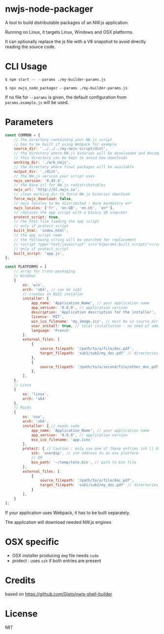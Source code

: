 # nwjs-node-packager

A tool to build distributable packages of an NW.js application.

Running on Linux, it targets Linux, Windows and OSX platforms.

It can optionally replace the js file with a V8 snapshot to avoid directly reading the source code.

CLI Usage
====
```shell
$ npm start -- --params ./my-builder-params.js

$ npx nwjs_node_packager --params ./my-builder-params.js
```

If no file for `--params` is given, the default configuration from `params.example.js` will be used.

Parameters
====
```js
const COMMON = {
    // The directory containing your NW.js script
    // has to be built if using Webpack for example
    source_dir: '../../../my-nwjs-script/dist',
    // the directory where NW.js binaries will be donwloaded and decompressed
    // this directory can be kept to avoid new downloads
    working_dir: './wrk_nwjs',
    // the directory where final packages will be available
    output_dir: './dist',
    // the NW.js version your script uses
    nwjs_version: '0.45.4',
    // the base url for NW.js redistributables
    nwjs_url: 'http://dl.nwjs.io',
    // clean working_dir to force NW.js binaries download
    force_nwjs_download: false,
    // nwjs locales to be distributed ! Note mandatory en*
    nwjs_locales: ['fr', 'en-GB', 'en-US', 'en*'],
    // replaces the app script with a binary V8 snapshot
    protect_script: true,
    // the html file loading the app script
    // only if protect_script
    built_html: 'index.html',
    // the app script name
    // the following string will be searched for replacement
    // <script type="text/javascript" src="${params.built_script}"></script>
    // only if protect_script
    built_script: 'app.js',
};

const PLATFORMS = [
    // array for cross-packaging
    // Windows
    {
        os: 'win',
        arch: 'x64', // can be ia32
        // creates an NSIS installer
        installer: {
            app_name: 'Application_Name', // your application name
            app_version: '0.0.0', // application version
            description: 'Application description for the installer',
            licence: 'MIT',
            win_ico_filename: 'my_image.ico', // must be in source_dir
            user_install: true, // local installation - no need of admin rights for installer
            language: 'French'
        },
        external_files: [
            {
                source_filepath: '/path/to/a/file/doc.pdf',
                target_filepath: 'sub1/sub2/my_doc.pdf' // directories will be created in package
            },
            {
                source_filepath: '/path/to/a/second/file/other_doc.pdf' // file we be copied in package's root
            },
        ],
    },
    // Linux
    {
        os: 'linux',
        arch: 'x64'
    },
    // MacOs
    {
        os: 'osx',
        arch: 'x64',
        installer: { // needs sudo
            app_name: 'Application_Name', // your application name
            app_version: '0.0.0', // application version
            osx_ico_filename: 'app.icns'
        },
        protect: { // Caution : only use one of these entries ssh || bin_path
            ssh: 'user@ip', // ssh address to an osx platform
            // OR
            bin_path: '~/temp/toto.bin', // path to bin file
        },
        external_files: [
            {
                source_filepath: '/path/to/a/file/doc.pdf',
                target_filepath: 'sub1/sub2/my_doc.pdf' // directories will be created in package
            }
        ],
    }
];
```

If your application uses Webpack, it has to be built separately.

The application will download needed NW.js engines

OSX specific
=======
- OSX installer producing `dmg` file needs `sudo`
- protect : uses `ssh` if both entries are present

Credits
======
based on https://github.com/Gisto/nwjs-shell-builder

License
=====
MIT
